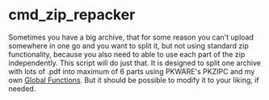 # cmd_zip_repacker
Sometimes you have a big archive, that for some reason you can't upload somewhere in one go and you want to split it, but not using standard zip functionality, because you also need to able to use each part of the zip independently. This script will do just that.
It is designed to split one archive with lots of .pdf into maximum of 6 parts using PKWARE's PKZIPC and my own [Global Functions](https://github.com/Simbiat/cmd_global_functions). But it should be possible to modify it to your liking, if needed.
